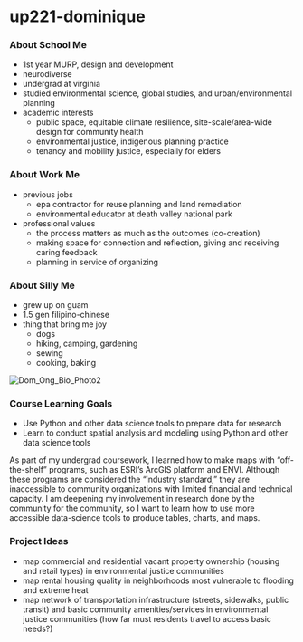 # up221-dominique

### About School Me
- 1st year MURP, design and development
- neurodiverse
- undergrad at virginia
- studied environmental science, global studies, and urban/environmental planning
- academic interests
  - public space, equitable climate resilience, site-scale/area-wide design for community health
  - environmental justice, indigenous planning practice
  - tenancy and mobility justice, especially for elders

### About Work Me
- previous jobs
  - epa contractor for reuse planning and land remediation
  - environmental educator at death valley national park
- professional values
  - the process matters as much as the outcomes (co-creation)
  - making space for connection and reflection, giving and receiving caring feedback
  - planning in service of organizing

### About Silly Me
- grew up on guam
- 1.5 gen filipino-chinese
- thing that bring me joy
  - dogs
  - hiking, camping, gardening
  - sewing  
  - cooking, baking

![Dom_Ong_Bio_Photo2](https://user-images.githubusercontent.com/122651853/212591784-9f298b1b-935e-44ad-af1f-746c7de5ebac.png)

### Course Learning Goals
- Use Python and other data science tools to prepare data for research
- Learn to conduct spatial analysis and modeling using Python and other data science tools

As part of my undergrad coursework, I learned how to make maps with “off-the-shelf” programs, such as ESRI’s ArcGIS platform and ENVI. Although these programs are considered the “industry standard,” they are inaccessible to community organizations with limited financial and technical capacity. I am deepening my involvement in research done by the community for the community, so I want to learn how to use more accessible data-science tools to produce tables, charts, and maps.

### Project Ideas
- map commercial and residential vacant property ownership (housing and retail types) in environmental justice communities
- map rental housing quality in neighborhoods most vulnerable to flooding and extreme heat
- map network of transportation infrastructure (streets, sidewalks, public transit) and basic community amenities/services in environmental justice communities (how far must residents travel to access basic needs?)
